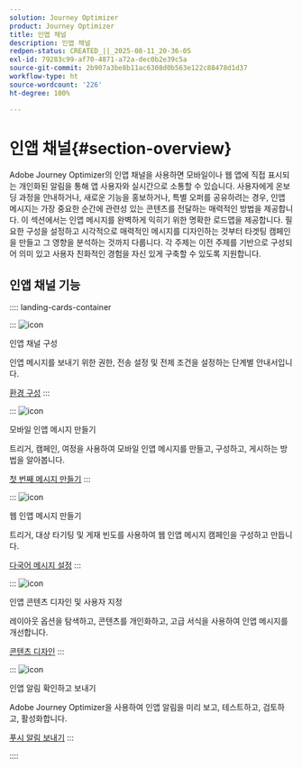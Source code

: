 ```yaml
---
solution: Journey Optimizer
product: Journey Optimizer
title: 인앱 채널
description: 인앱 채널
redpen-status: CREATED_||_2025-08-11_20-36-05
exl-id: 79283c99-af70-4871-a72a-dec0b2e39c5a
source-git-commit: 2b907a3be8b11ac6308d0b563e122c88478d1d37
workflow-type: ht
source-wordcount: '226'
ht-degree: 100%

---
```


# 인앱 채널{#section-overview}

Adobe Journey Optimizer의 인앱 채널을 사용하면 모바일이나 웹 앱에 직접 표시되는 개인화된 알림을 통해 앱 사용자와 실시간으로 소통할 수 있습니다. 사용자에게 온보딩 과정을 안내하거나, 새로운 기능을 홍보하거나, 특별 오퍼를 공유하려는 경우, 인앱 메시지는 가장 중요한 순간에 관련성 있는 콘텐츠를 전달하는 매력적인 방법을 제공합니다. 이 섹션에서는 인앱 메시지를 완벽하게 익히기 위한 명확한 로드맵을 제공합니다. 필요한 구성을 설정하고 시각적으로 매력적인 메시지를 디자인하는 것부터 타겟팅 캠페인을 만들고 그 영향을 분석하는 것까지 다룹니다. 각 주제는 이전 주제를 기반으로 구성되어 의미 있고 사용자 친화적인 경험을 자신 있게 구축할 수 있도록 지원합니다.

## 인앱 채널 기능

:::: landing-cards-container

:::
![icon](https://cdn.experienceleague.adobe.com/icons/gear.svg?lang=ko)

인앱 채널 구성

인앱 메시지를 보내기 위한 권한, 전송 설정 및 전제 조건을 설정하는 단계별 안내서입니다.

[환경 구성](../using/in-app/inapp-configuration.md)
:::

:::
![icon](https://cdn.experienceleague.adobe.com/icons/list-check.svg?lang=ko)

모바일 인앱 메시지 만들기

트리거, 캠페인, 여정을 사용하여 모바일 인앱 메시지를 만들고, 구성하고, 게시하는 방법을 알아봅니다.

[첫 번째 메시지 만들기](../using/in-app/create-in-app.md)
:::

:::
![icon](https://cdn.experienceleague.adobe.com/icons/puzzle-piece.svg?lang=ko)

웹 인앱 메시지 만들기

트리거, 대상 타기팅 및 게재 빈도를 사용하여 웹 인앱 메시지 캠페인을 구성하고 만듭니다.

[다국어 메시지 설정](../using/in-app/create-in-app-web.md)
:::

:::
![icon](https://cdn.experienceleague.adobe.com/icons/paint-brush.svg?lang=ko)

인앱 콘텐츠 디자인 및 사용자 지정

레이아웃 옵션을 탐색하고, 콘텐츠를 개인화하고, 고급 서식을 사용하여 인앱 메시지를 개선합니다.

[콘텐츠 디자인](../using/in-app/design-in-app.md)
:::

:::
![icon](https://cdn.experienceleague.adobe.com/icons/paper-plane.svg?lang=ko)

인앱 알림 확인하고 보내기

Adobe Journey Optimizer을 사용하여 인앱 알림을 미리 보고, 테스트하고, 검토하고, 활성화합니다.

[푸시 알림 보내기](../using/in-app/send-in-app.md)
:::

::::
